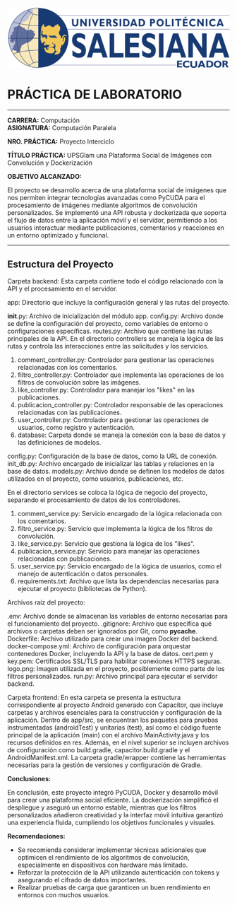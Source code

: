 ![Logo de la Universidad](logo.png)


# PRÁCTICA DE LABORATORIO

---

**CARRERA:** Computación  
**ASIGNATURA:** Computación Paralela  

**NRO. PRÁCTICA:** Proyecto Interciclo 

**TÍTULO PRÁCTICA:** UPSGlam una Plataforma Social de Imágenes con Convolución y Dockerización   

**OBJETIVO ALCANZADO:**  

El proyecto se desarrollo acerca de una plataforma social de imágenes que nos permiten integrar tecnologías avanzadas como PyCUDA para el procesamiento de imágenes mediante algoritmos de convolución personalizados. Se implementó una API robusta y dockerizada que soporta el flujo de datos entre la aplicación móvil y el servidor, permitiendo a los usuarios interactuar mediante publicaciones, comentarios y reacciones en un entorno optimizado y funcional.

---

## Estructura del Proyecto
Carpeta backend: Esta carpeta contiene todo el código relacionado con la API y el procesamiento en el servidor.

app: Directorio que incluye la configuración general y las rutas del proyecto.

__init__.py: Archivo de inicialización del módulo app.
config.py: Archivo donde se define la configuración del proyecto, como variables de entorno o configuraciones específicas.
routes.py: Archivo que contiene las rutas principales de la API.
En el directorio controllers se maneja la lógica de las rutas y controla las interacciones entre las solicitudes y los servicios.

1. comment_controller.py: Controlador para gestionar las operaciones relacionadas con los comentarios.
2. filtro_controller.py: Controlador que implementa las operaciones de los filtros de convolución sobre las imágenes.
3. like_controller.py: Controlador para manejar los "likes" en las publicaciones.
4. publicacion_controller.py: Controlador responsable de las operaciones relacionadas con las publicaciones.
5. user_controller.py: Controlador para gestionar las operaciones de usuarios, como registro y autenticación.
6. database: Carpeta donde se maneja la conexión con la base de datos y las definiciones de modelos.

config.py: Configuración de la base de datos, como la URL de conexión.
init_db.py: Archivo encargado de inicializar las tablas y relaciones en la base de datos.
models.py: Archivo donde se definen los modelos de datos utilizados en el proyecto, como usuarios, publicaciones, etc.

En el directorio services se coloca la lógica de negocio del proyecto, separando el procesamiento de datos de los controladores.

1. comment_service.py: Servicio encargado de la lógica relacionada con los comentarios.
2. filtro_service.py: Servicio que implementa la lógica de los filtros de convolución.
3. like_service.py: Servicio que gestiona la lógica de los "likes".
4. publicacion_service.py: Servicio para manejar las operaciones relacionadas con publicaciones.
5. user_service.py: Servicio encargado de la lógica de usuarios, como el manejo de autenticación o datos personales.
6. requirements.txt: Archivo que lista las dependencias necesarias para ejecutar el proyecto (bibliotecas de Python).

Archivos raíz del proyecto:

.env: Archivo donde se almacenan las variables de entorno necesarias para el funcionamiento del proyecto.
.gitignore: Archivo que especifica qué archivos o carpetas deben ser ignorados por Git, como __pycache__.
Dockerfile: Archivo utilizado para crear una imagen Docker del backend.
docker-compose.yml: Archivo de configuración para orquestar contenedores Docker, incluyendo la API y la base de datos.
cert.pem y key.pem: Certificados SSL/TLS para habilitar conexiones HTTPS seguras.
logo.png: Imagen utilizada en el proyecto, posiblemente como parte de los filtros personalizados.
run.py: Archivo principal para ejecutar el servidor backend.

Carpeta frontend: En esta carpeta se presenta la estructura correspondiente al proyecto Android generado con Capacitor, que incluye carpetas y archivos esenciales para la construcción y configuración de la aplicación. Dentro de app/src, se encuentran los paquetes para pruebas instrumentadas (androidTest) y unitarias (test), así como el código fuente principal de la aplicación (main) con el archivo MainActivity.java y los recursos definidos en res. Además, en el nivel superior se incluyen archivos de configuración como build.gradle, capacitor.build.gradle y el AndroidManifest.xml. La carpeta gradle/wrapper contiene las herramientas necesarias para la gestión de versiones y configuración de Gradle.


**Conclusiones:**  

En conclusión, este proyecto integró PyCUDA, Docker y desarrollo móvil para crear una plataforma social eficiente. La dockerización simplificó el despliegue y aseguró un entorno estable, mientras que los filtros personalizados añadieron creatividad y la interfaz móvil intuitiva garantizó una experiencia fluida, cumpliendo los objetivos funcionales y visuales.

**Recomendaciones:** 

- Se recomienda considerar implementar técnicas adicionales que optimicen el rendimiento de los algoritmos de convolución, especialmente en dispositivos con hardware más limitado.
- Reforzar la protección de la API utilizando autenticación con tokens y asegurando el cifrado de datos importantes.
- Realizar pruebas de carga que garanticen un buen rendimiento en entornos con muchos usuarios.